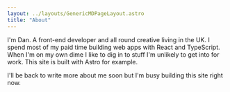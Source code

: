 ```yaml
---
layout: ../layouts/GenericMDPageLayout.astro
title: "About"
---
```


I'm Dan. A front-end developer and all round creative living in the UK. I spend most of my paid time building web apps with React and TypeScript. When
I'm on my own dime I like to dig in to stuff I'm unlikely to get into for
work. This site is built with Astro for example.

I'll be back to write more about me soon but I'm busy building this site right now.
